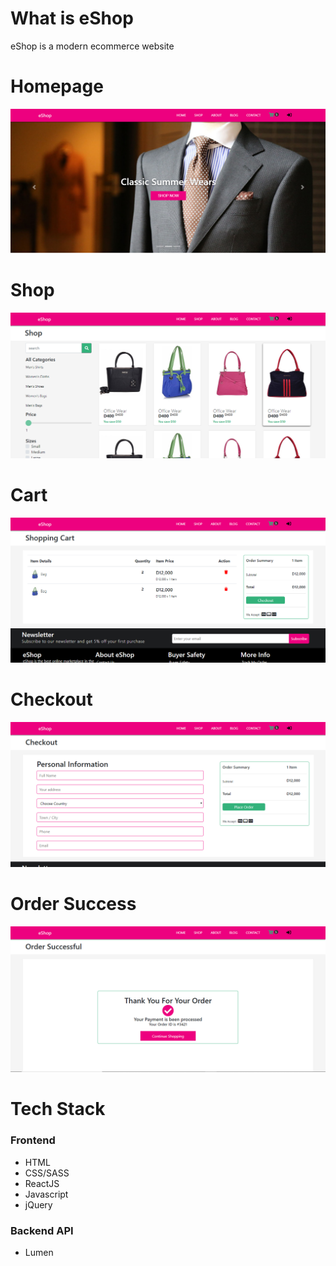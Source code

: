 # What is eShop
eShop is a modern ecommerce website
# Homepage
![Home Page](media/images/home.png)
# Shop 
![Shop Page](media/images/shop.png)
# Cart
![Cart Page](media/images/cart.png)
# Checkout
![Checkout Page](media/images/checkout.png)
# Order Success
![Success Page](media/images/success.png)
# Tech Stack
### Frontend
  - HTML
  - CSS/SASS
  - ReactJS
  - Javascript
  - jQuery
### Backend API
  - Lumen